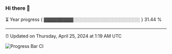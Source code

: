 ### Hi there 👋

⏳ Year progress { ▓▓▓▓▓▓▓▓▓░░░░░░░░░░░░░░░░░░░░░ } 31.44 %

---

⏰ Updated on Thursday, April 25, 2024 at 1:19 AM UTC

![Progress Bar CI](https://github.com/arthurbuhl/arthurbuhl/workflows/Progress%20Bar%20CI/badge.svg)
